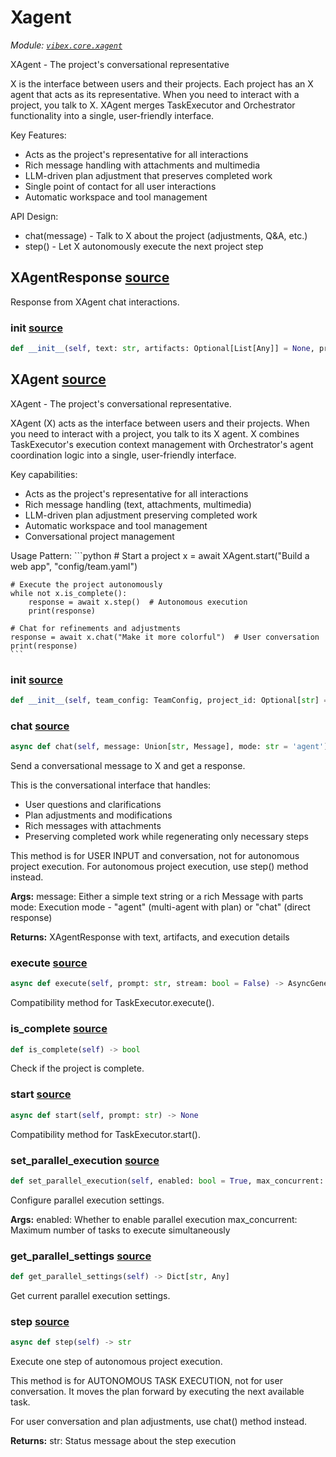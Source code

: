 # Xagent

*Module: [`vibex.core.xagent`](https://github.com/dustland/vibex/blob/main/src/vibex/core/xagent.py)*

XAgent - The project's conversational representative

X is the interface between users and their projects. Each project has an X agent
that acts as its representative. When you need to interact with a project, you
talk to X. XAgent merges TaskExecutor and Orchestrator functionality into a 
single, user-friendly interface.

Key Features:
- Acts as the project's representative for all interactions
- Rich message handling with attachments and multimedia
- LLM-driven plan adjustment that preserves completed work
- Single point of contact for all user interactions
- Automatic workspace and tool management

API Design:
- chat(message) - Talk to X about the project (adjustments, Q&A, etc.)
- step() - Let X autonomously execute the next project step

## XAgentResponse <a href="https://github.com/dustland/vibex/blob/main/src/vibex/core/xagent.py#L54" class="source-link" title="View source code">source</a>

Response from XAgent chat interactions.

### __init__ <a href="https://github.com/dustland/vibex/blob/main/src/vibex/core/xagent.py#L57" class="source-link" title="View source code">source</a>

```python
def __init__(self, text: str, artifacts: Optional[List[Any]] = None, preserved_steps: Optional[List[str]] = None, regenerated_steps: Optional[List[str]] = None, plan_changes: Optional[Dict[str, Any]] = None, metadata: Optional[Dict[str, Any]] = None, user_message: Optional['Message'] = None, assistant_message: Optional['Message'] = None, message_id: Optional[str] = None)
```
## XAgent <a href="https://github.com/dustland/vibex/blob/main/src/vibex/core/xagent.py#L80" class="source-link" title="View source code">source</a>

XAgent - The project's conversational representative.

XAgent (X) acts as the interface between users and their projects. When you
need to interact with a project, you talk to its X agent. X combines 
TaskExecutor's execution context management with Orchestrator's agent 
coordination logic into a single, user-friendly interface.

Key capabilities:
- Acts as the project's representative for all interactions
- Rich message handling (text, attachments, multimedia)
- LLM-driven plan adjustment preserving completed work
- Automatic workspace and tool management
- Conversational project management

Usage Pattern:
    ```python
    # Start a project
    x = await XAgent.start("Build a web app", "config/team.yaml")

    # Execute the project autonomously
    while not x.is_complete():
        response = await x.step()  # Autonomous execution
        print(response)

    # Chat for refinements and adjustments
    response = await x.chat("Make it more colorful")  # User conversation
    print(response)
    ```

### __init__ <a href="https://github.com/dustland/vibex/blob/main/src/vibex/core/xagent.py#L112" class="source-link" title="View source code">source</a>

```python
def __init__(self, team_config: TeamConfig, project_id: Optional[str] = None, workspace_dir: Optional[Path] = None, initial_prompt: Optional[str] = None)
```
### chat <a href="https://github.com/dustland/vibex/blob/main/src/vibex/core/xagent.py#L318" class="source-link" title="View source code">source</a>

```python
async def chat(self, message: Union[str, Message], mode: str = 'agent') -> XAgentResponse
```

Send a conversational message to X and get a response.

This is the conversational interface that handles:
- User questions and clarifications
- Plan adjustments and modifications
- Rich messages with attachments
- Preserving completed work while regenerating only necessary steps

This method is for USER INPUT and conversation, not for autonomous project execution.
For autonomous project execution, use step() method instead.

**Args:**
    message: Either a simple text string or a rich Message with parts
    mode: Execution mode - "agent" (multi-agent with plan) or "chat" (direct response)

**Returns:**
    XAgentResponse with text, artifacts, and execution details

### execute <a href="https://github.com/dustland/vibex/blob/main/src/vibex/core/xagent.py#L1187" class="source-link" title="View source code">source</a>

```python
async def execute(self, prompt: str, stream: bool = False) -> AsyncGenerator[Task, None]
```

Compatibility method for TaskExecutor.execute().

### is_complete <a href="https://github.com/dustland/vibex/blob/main/src/vibex/core/xagent.py#L1205" class="source-link" title="View source code">source</a>

```python
def is_complete(self) -> bool
```

Check if the project is complete.

### start <a href="https://github.com/dustland/vibex/blob/main/src/vibex/core/xagent.py#L1211" class="source-link" title="View source code">source</a>

```python
async def start(self, prompt: str) -> None
```

Compatibility method for TaskExecutor.start().

### set_parallel_execution <a href="https://github.com/dustland/vibex/blob/main/src/vibex/core/xagent.py#L1215" class="source-link" title="View source code">source</a>

```python
def set_parallel_execution(self, enabled: bool = True, max_concurrent: int = 3) -> None
```

Configure parallel execution settings.

**Args:**
    enabled: Whether to enable parallel execution
    max_concurrent: Maximum number of tasks to execute simultaneously

### get_parallel_settings <a href="https://github.com/dustland/vibex/blob/main/src/vibex/core/xagent.py#L1227" class="source-link" title="View source code">source</a>

```python
def get_parallel_settings(self) -> Dict[str, Any]
```

Get current parallel execution settings.

### step <a href="https://github.com/dustland/vibex/blob/main/src/vibex/core/xagent.py#L1234" class="source-link" title="View source code">source</a>

```python
async def step(self) -> str
```

Execute one step of autonomous project execution.

This method is for AUTONOMOUS TASK EXECUTION, not for user conversation.
It moves the plan forward by executing the next available task.

For user conversation and plan adjustments, use chat() method instead.

**Returns:**
    str: Status message about the step execution
